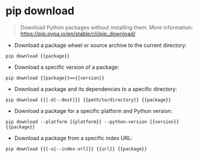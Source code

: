 # pip download

> Download Python packages without installing them.
> More information: <https://pip.pypa.io/en/stable/cli/pip_download/>.

- Download a package wheel or source archive to the current directory:

`pip download {{package}}`

- Download a specific version of a package:

`pip download {{package}}=={{version}}`

- Download a package and its dependencies to a specific directory:

`pip download {{[-d|--dest]}} {{path/to/directory}} {{package}}`

- Download a package for a specific platform and Python version:

`pip download --platform {{platform}} --python-version {{version}} {{package}}`

- Download a package from a specific index URL:

`pip download {{[-u|--index-url]}} {{url}} {{package}}`
